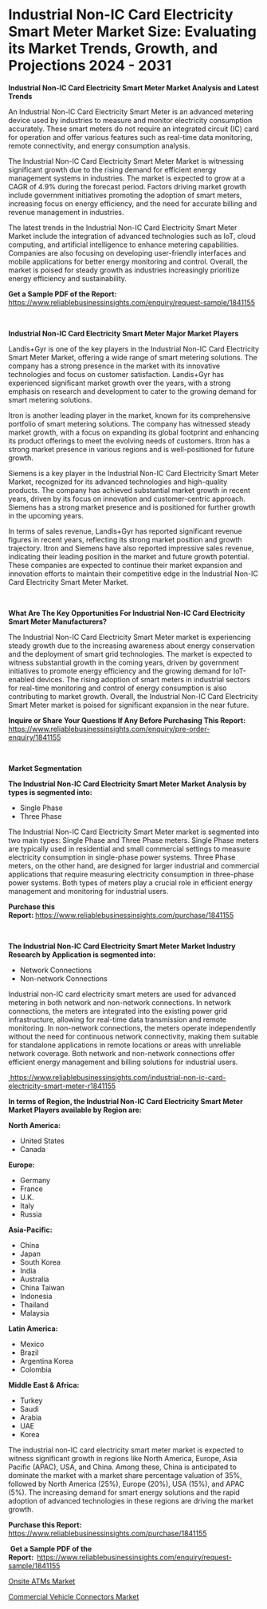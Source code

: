 <p><h1>Industrial Non-IC Card Electricity Smart Meter Market Size: Evaluating its Market Trends, Growth, and Projections 2024 - 2031</h1></p><p><strong>Industrial Non-IC Card Electricity Smart Meter Market Analysis and Latest Trends</strong></p>
<p><p>An Industrial Non-IC Card Electricity Smart Meter is an advanced metering device used by industries to measure and monitor electricity consumption accurately. These smart meters do not require an integrated circuit (IC) card for operation and offer various features such as real-time data monitoring, remote connectivity, and energy consumption analysis.</p><p>The Industrial Non-IC Card Electricity Smart Meter Market is witnessing significant growth due to the rising demand for efficient energy management systems in industries. The market is expected to grow at a CAGR of 4.9% during the forecast period. Factors driving market growth include government initiatives promoting the adoption of smart meters, increasing focus on energy efficiency, and the need for accurate billing and revenue management in industries.</p><p>The latest trends in the Industrial Non-IC Card Electricity Smart Meter Market include the integration of advanced technologies such as IoT, cloud computing, and artificial intelligence to enhance metering capabilities. Companies are also focusing on developing user-friendly interfaces and mobile applications for better energy monitoring and control. Overall, the market is poised for steady growth as industries increasingly prioritize energy efficiency and sustainability.</p></p>
<p><strong>Get a Sample PDF of the Report:&nbsp;</strong> <a href="https://www.reliablebusinessinsights.com/enquiry/request-sample/1841155">https://www.reliablebusinessinsights.com/enquiry/request-sample/1841155</a></p>
<p>&nbsp;</p>
<p><strong>Industrial Non-IC Card Electricity Smart Meter Major Market Players</strong></p>
<p><p>Landis+Gyr is one of the key players in the Industrial Non-IC Card Electricity Smart Meter Market, offering a wide range of smart metering solutions. The company has a strong presence in the market with its innovative technologies and focus on customer satisfaction. Landis+Gyr has experienced significant market growth over the years, with a strong emphasis on research and development to cater to the growing demand for smart metering solutions.</p><p>Itron is another leading player in the market, known for its comprehensive portfolio of smart metering solutions. The company has witnessed steady market growth, with a focus on expanding its global footprint and enhancing its product offerings to meet the evolving needs of customers. Itron has a strong market presence in various regions and is well-positioned for future growth.</p><p>Siemens is a key player in the Industrial Non-IC Card Electricity Smart Meter Market, recognized for its advanced technologies and high-quality products. The company has achieved substantial market growth in recent years, driven by its focus on innovation and customer-centric approach. Siemens has a strong market presence and is positioned for further growth in the upcoming years.</p><p>In terms of sales revenue, Landis+Gyr has reported significant revenue figures in recent years, reflecting its strong market position and growth trajectory. Itron and Siemens have also reported impressive sales revenue, indicating their leading position in the market and future growth potential. These companies are expected to continue their market expansion and innovation efforts to maintain their competitive edge in the Industrial Non-IC Card Electricity Smart Meter Market.</p></p>
<p>&nbsp;</p>
<p><strong>What Are The Key Opportunities For Industrial Non-IC Card Electricity Smart Meter Manufacturers?</strong></p>
<p><p>The Industrial Non-IC Card Electricity Smart Meter market is experiencing steady growth due to the increasing awareness about energy conservation and the deployment of smart grid technologies. The market is expected to witness substantial growth in the coming years, driven by government initiatives to promote energy efficiency and the growing demand for IoT-enabled devices. The rising adoption of smart meters in industrial sectors for real-time monitoring and control of energy consumption is also contributing to market growth. Overall, the Industrial Non-IC Card Electricity Smart Meter market is poised for significant expansion in the near future.</p></p>
<p><strong>Inquire or Share Your Questions If Any Before Purchasing This Report:</strong> <a href="https://www.reliablebusinessinsights.com/enquiry/pre-order-enquiry/1841155">https://www.reliablebusinessinsights.com/enquiry/pre-order-enquiry/1841155</a></p>
<p>&nbsp;</p>
<p><strong>Market Segmentation</strong></p>
<p><strong>The Industrial Non-IC Card Electricity Smart Meter Market Analysis by types is segmented into:</strong></p>
<p><ul><li>Single Phase</li><li>Three Phase</li></ul></p>
<p><p>The Industrial Non-IC Card Electricity Smart Meter market is segmented into two main types: Single Phase and Three Phase meters. Single Phase meters are typically used in residential and small commercial settings to measure electricity consumption in single-phase power systems. Three Phase meters, on the other hand, are designed for larger industrial and commercial applications that require measuring electricity consumption in three-phase power systems. Both types of meters play a crucial role in efficient energy management and monitoring for industrial users.</p></p>
<p><strong>Purchase this Report:&nbsp;</strong><a href="https://www.reliablebusinessinsights.com/purchase/1841155">https://www.reliablebusinessinsights.com/purchase/1841155</a></p>
<p>&nbsp;</p>
<p><strong>The Industrial Non-IC Card Electricity Smart Meter Market Industry Research by Application is segmented into:</strong></p>
<p><ul><li>Network Connections</li><li>Non-network Connections</li></ul></p>
<p><p>Industrial non-IC card electricity smart meters are used for advanced metering in both network and non-network connections. In network connections, the meters are integrated into the existing power grid infrastructure, allowing for real-time data transmission and remote monitoring. In non-network connections, the meters operate independently without the need for continuous network connectivity, making them suitable for standalone applications in remote locations or areas with unreliable network coverage. Both network and non-network connections offer efficient energy management and billing solutions for industrial users.</p></p>
<p><a href="https://www.reliablebusinessinsights.com/industrial-non-ic-card-electricity-smart-meter-r1841155">&nbsp;https://www.reliablebusinessinsights.com/industrial-non-ic-card-electricity-smart-meter-r1841155</a></p>
<p><strong>In terms of Region, the Industrial Non-IC Card Electricity Smart Meter Market Players available by Region are:</strong></p>
<p>
    <p> <strong> North America: </strong>
        <ul>
            <li>United States</li>
            <li>Canada</li>
        </ul>
        </p> 
    <p> <strong> Europe: </strong>
        <ul>
            <li>Germany</li>
            <li>France</li>
            <li>U.K.</li>
            <li>Italy</li>
            <li>Russia</li>
        </ul>
        </p> 
    <p> <strong> Asia-Pacific: </strong>
        <ul>
            <li>China</li>
            <li>Japan</li>
            <li>South Korea</li>
            <li>India</li>
            <li>Australia</li>
            <li>China Taiwan</li>
            <li>Indonesia</li>
            <li>Thailand</li>
            <li>Malaysia</li>
        </ul>
        </p> 
    <p> <strong> Latin America: </strong>
        <ul>
            <li>Mexico</li>
            <li>Brazil</li>
            <li>Argentina Korea</li>
            <li>Colombia</li>
        </ul>
        </p> 
    <p> <strong> Middle East & Africa: </strong>
        <ul>
            <li>Turkey</li>
            <li>Saudi</li>
            <li>Arabia</li>
            <li>UAE</li>
            <li>Korea</li>
        </ul>
    </p>
    </p>
<p><p>The industrial non-IC card electricity smart meter market is expected to witness significant growth in regions like North America, Europe, Asia Pacific (APAC), USA, and China. Among these, China is anticipated to dominate the market with a market share percentage valuation of 35%, followed by North America (25%), Europe (20%), USA (15%), and APAC (5%). The increasing demand for smart energy solutions and the rapid adoption of advanced technologies in these regions are driving the market growth.</p></p>
<p><strong>Purchase this Report: </strong><a href="https://www.reliablebusinessinsights.com/purchase/1841155">https://www.reliablebusinessinsights.com/purchase/1841155</a></p>
<p>&nbsp;<strong>Get a Sample PDF of the Report:&nbsp;&nbsp;</strong><a href="https://www.reliablebusinessinsights.com/enquiry/request-sample/1841155">https://www.reliablebusinessinsights.com/enquiry/request-sample/1841155</a></p>
<p><strong></strong></p>
<p><p><a href="https://github.com/eugeneKim6262/Market-Research-Report-List-1/blob/main/onsite-atms-market.md">Onsite ATMs Market</a></p><p><a href="https://github.com/markmellon1/Market-Research-Report-List-1/blob/main/commercial-vehicle-connectors-market.md">Commercial Vehicle Connectors Market</a></p></p>